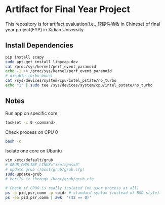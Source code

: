 # Artifact for Final Year Project

This repository is for artifact evaluation(i.e., 软硬件验收 in Chinese) of final year project(FYP) in Xidian University.

## Install Dependencies

```bash
pip install scapy
sudo apt-get install libpcap-dev
cat /proc/sys/kernel/perf_event_paranoid
echo -1 >> /proc/sys/kernel/perf_event_paranoid
# disable turbo boost
cat /sys/devices/system/cpu/intel_pstate/no_turbo
echo "1" | sudo tee /sys/devices/system/cpu/intel_pstate/no_turbo
```

## Notes

Run app on specific core

```bash
taskset -c 0 <command>
```

Check process on CPU 0

```bash
bash -c 
```

Isolate one core on Ubuntu

```bash
vim /etc/default/grub
# GRUB_CMDLINE_LINUX="isolcpus=0"
# update grub (/boot/grub/grub.cfg)
sudo update-grub
# Verify it through /boot/grub/grub.cfg

# Check if CPU0 is really isolated (no user process at all)
ps -o pid,psr,comm -p <pid> # standard syntax (instead of BSD style)
ps -eo pid,psr,comm | awk  '($2 == 0)'
```
